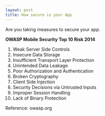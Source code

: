```yaml
---
layout: post
title: How secure is your App
---
```

Are you taking measures to secure your app.
  
 **OWASP Mobile Security Top 10 Risk 2014**

1. Weak Server Side Controls
2. Insecure Data Storage
3. Insufficient Transport Layer Protection
4. Unintended Data Leakage
5. Poor Authorization and Authentication
6. Broken Cryptography
7. Client Side Injection
8. Security Decisions via Untrusted Inputs
9. Improper Session Handling
10. Lack of Binary Protection

Reference: owasp.org




